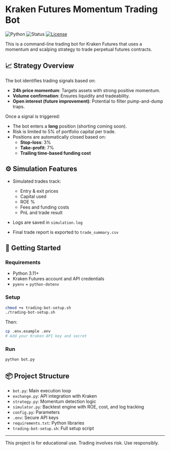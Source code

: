 # Kraken Futures Momentum Trading Bot

![Python](https://img.shields.io/badge/python-3.11-blue)
![Status](https://img.shields.io/badge/status-active-brightgreen)
[![License](https://img.shields.io/badge/license-MIT-green)](LICENSE)


This is a command-line trading bot for Kraken Futures that uses a momentum and scalping strategy to trade perpetual futures contracts.

## 📈 Strategy Overview

The bot identifies trading signals based on:
- **24h price momentum**: Targets assets with strong positive momentum.
- **Volume confirmation**: Ensures liquidity and tradeability.
- **Open interest (future improvement)**: Potential to filter pump-and-dump traps.

Once a signal is triggered:
- The bot enters a **long** position (shorting coming soon).
- Risk is limited to 5% of portfolio capital per trade.
- Positions are automatically closed based on:
  - **Stop-loss**: 3%
  - **Take-profit**: 7%
  - **Trailing time-based funding cost**

## ⚙️ Simulation Features

- Simulated trades track:
  - Entry & exit prices
  - Capital used
  - ROE %
  - Fees and funding costs
  - PnL and trade result

- Logs are saved in `simulation.log`
- Final trade report is exported to `trade_summary.csv`

## 🚀 Getting Started

### Requirements

- Python 3.11+
- Kraken Futures account and API credentials
- `pyenv` + `python-dotenv`

### Setup

```bash
chmod +x trading-bot-setup.sh
./trading-bot-setup.sh
```

Then:

```bash
cp .env.example .env
# Add your Kraken API key and secret
```

### Run

```bash
python bot.py
```

## 📦 Project Structure

- `bot.py`: Main execution loop
- `exchange.py`: API integration with Kraken
- `strategy.py`: Momentum detection logic
- `simulator.py`: Backtest engine with ROE, cost, and log tracking
- `config.py`: Parameters
- `.env`: Secure API keys
- `requirements.txt`: Python libraries
- `trading-bot-setup.sh`: Full setup script

---

This project is for educational use. Trading involves risk. Use responsibly.